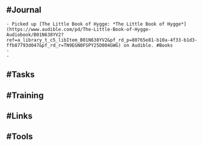 ## #Journal
	- Picked up [The Little Book of Hygge: *The Little Book of Hygge*](https://www.audible.com/pd/The-Little-Book-of-Hygge-Audiobook/B01N638YV2?ref=a_library_t_c5_libItem_B01N638YV2&pf_rd_p=80765e81-b10a-4f33-b1d3-ffb87793d047&pf_rd_r=TN9EGN0FSPY25D004GWG) on Audible. #Books
	-
	-
## #Tasks
## #Training
## #Links
## #Tools